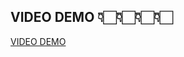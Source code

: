 ## VIDEO DEMO 👇🏻👇🏻👇🏻👇🏻

[VIDEO DEMO](https://drive.google.com/file/d/1DNDQisInw_P09CESzwnfG1A5nu4wb8KI/view?usp=sharing)
